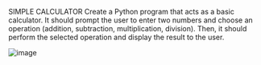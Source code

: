 SIMPLE CALCULATOR Create a Python program that acts as a basic calculator. 
It should prompt the user to enter two numbers and choose an operation
(addition, subtraction, multiplication, division). 
Then, it should perform the selected operation and display the result to the user.

![image](https://github.com/user-attachments/assets/5c3da4f6-dd1d-4cdf-9d6f-a4e474dabdf8)
